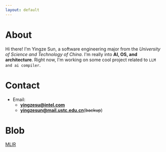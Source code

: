 ```yaml
---
layout: default
---
```


# About
Hi there! I'm Yingze Sun, a software engineering major from the _University of Science and Technology of China_. I'm really into **AI, OS, and architecture**.
Right now, I'm working on some cool project related to `LLM and ai compiler`.

# Contact 
- Email: 
  - **yingzesu@intel.com**
  - **yingzesun@mail.ustc.edu.cn**(~~backup~~)

# Blob
[MLIR](https://github.com/nops1ed/MLIR-learning)